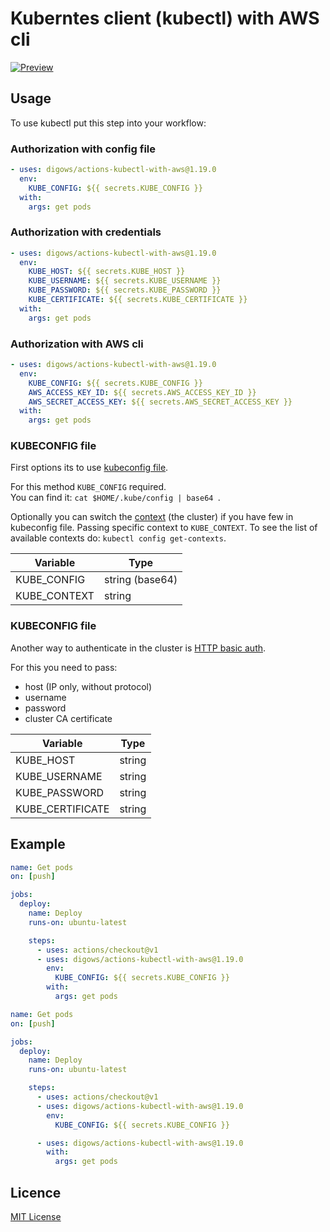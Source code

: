 # Kuberntes client (kubectl) with AWS cli

[![Preview](https://serhiy.s3.eu-central-1.amazonaws.com/Github_repo/kubectl/logo.png)](https://cloud.google.com)

## Usage
To use kubectl put this step into your workflow:

### Authorization with config file
```yaml
- uses: digows/actions-kubectl-with-aws@1.19.0
  env:
    KUBE_CONFIG: ${{ secrets.KUBE_CONFIG }}
  with:
    args: get pods
```

### Authorization with credentials
```yaml
- uses: digows/actions-kubectl-with-aws@1.19.0
  env:
    KUBE_HOST: ${{ secrets.KUBE_HOST }}
    KUBE_USERNAME: ${{ secrets.KUBE_USERNAME }}
    KUBE_PASSWORD: ${{ secrets.KUBE_PASSWORD }}
    KUBE_CERTIFICATE: ${{ secrets.KUBE_CERTIFICATE }}
  with:
    args: get pods
```

### Authorization with AWS cli
```yaml
- uses: digows/actions-kubectl-with-aws@1.19.0
  env:
    KUBE_CONFIG: ${{ secrets.KUBE_CONFIG }}
    AWS_ACCESS_KEY_ID: ${{ secrets.AWS_ACCESS_KEY_ID }}
    AWS_SECRET_ACCESS_KEY: ${{ secrets.AWS_SECRET_ACCESS_KEY }}
  with:
    args: get pods
```

### KUBECONFIG file
First options its to use [kubeconfig file](https://kubernetes.io/docs/concepts/configuration/organize-cluster-access-kubeconfig/).  

For this method `KUBE_CONFIG` required.  
You can find it: `cat $HOME/.kube/config | base64 `.

Optionally you can switch the [context](https://kubernetes.io/docs/tasks/access-application-cluster/configure-access-multiple-clusters/) (the cluster) if you have few in kubeconfig file. Passing specific context to `KUBE_CONTEXT`. To see the list of available contexts do: `kubectl config get-contexts`.

| Variable | Type |
| --- | --- |
| KUBE_CONFIG | string (base64) |
| KUBE_CONTEXT | string |

### KUBECONFIG file
Another way to authenticate in the cluster is [HTTP basic auth](https://kubernetes.io/docs/reference/access-authn-authz/authentication/).
  
For this you need to pass:
- host (IP only, without protocol)
- username
- password
- cluster CA certificate

| Variable | Type |
| --- | --- |
| KUBE_HOST | string |
| KUBE_USERNAME | string |
| KUBE_PASSWORD | string |
| KUBE_CERTIFICATE | string |

## Example
```yaml
name: Get pods
on: [push]

jobs:
  deploy:
    name: Deploy
    runs-on: ubuntu-latest

    steps:
      - uses: actions/checkout@v1
      - uses: digows/actions-kubectl-with-aws@1.19.0
        env:
          KUBE_CONFIG: ${{ secrets.KUBE_CONFIG }}
        with:
          args: get pods
```

```yaml
name: Get pods
on: [push]

jobs:
  deploy:
    name: Deploy
    runs-on: ubuntu-latest

    steps:
      - uses: actions/checkout@v1
      - uses: digows/actions-kubectl-with-aws@1.19.0
        env:
          KUBE_CONFIG: ${{ secrets.KUBE_CONFIG }}

      - uses: digows/actions-kubectl-with-aws@1.19.0
        with:
          args: get pods
```

## Licence
[MIT License](https://github.com/digows/actions-kubectl-with-aws/blob/master/LICENSE)
